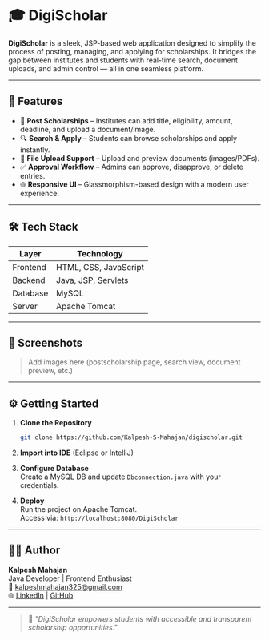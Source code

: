 # 🎓 DigiScholar

**DigiScholar** is a sleek, JSP-based web application designed to simplify the process of posting, managing, and applying for scholarships. It bridges the gap between institutes and students with real-time search, document uploads, and admin control — all in one seamless platform.

---

## 🚀 Features

- 🏫 **Post Scholarships** – Institutes can add title, eligibility, amount, deadline, and upload a document/image.
- 🔍 **Search & Apply** – Students can browse scholarships and apply instantly.
- 📁 **File Upload Support** – Upload and preview documents (images/PDFs).
- ✅ **Approval Workflow** – Admins can approve, disapprove, or delete entries.
- 🌐 **Responsive UI** – Glassmorphism-based design with a modern user experience.

---

## 🛠️ Tech Stack

| Layer        | Technology        |
|--------------|-------------------|
| Frontend     | HTML, CSS, JavaScript |
| Backend      | Java, JSP, Servlets |
| Database     | MySQL              |
| Server       | Apache Tomcat      |

---

## 📸 Screenshots

> Add images here (postscholarship page, search view, document preview, etc.)

---

## ⚙️ Getting Started

1. **Clone the Repository**  
   ```bash
   git clone https://github.com/Kalpesh-S-Mahajan/digischolar.git
   ```

2. **Import into IDE** (Eclipse or IntelliJ)

3. **Configure Database**  
   Create a MySQL DB and update `Dbconnection.java` with your credentials.

4. **Deploy**  
   Run the project on Apache Tomcat.  
   Access via: `http://localhost:8080/DigiScholar`

---

## 👨‍💻 Author

**Kalpesh Mahajan**  
Java Developer | Frontend Enthusiast  
📧 kalpeshmahajan325@gmail.com  
🌐 [LinkedIn](https://www.linkedin.com/in/kalpesh-mahajan-28753026a/) | [GitHub](https://github.com/Kalpesh-S-Mahajan)

---


> 🎯 *"DigiScholar empowers students with accessible and transparent scholarship opportunities."*
